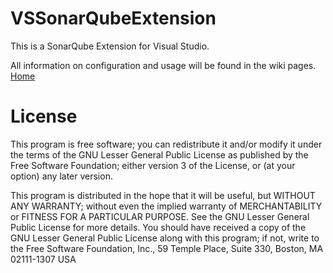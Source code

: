 VSSonarQubeExtension
====================

This is a SonarQube Extension for Visual Studio.

All information on configuration and usage will be found in the wiki pages. [Home](https://github.com/jmecosta/VSSonarQubeExtension/wiki)

# License

This program is free software; you can redistribute it and/or modify it under the terms of the GNU Lesser General Public License
as published by the Free Software Foundation; either version 3 of the License, or (at your option) any later version.

This program is distributed in the hope that it will be useful, but WITHOUT ANY WARRANTY; without even the implied warranty
of MERCHANTABILITY or FITNESS FOR A PARTICULAR PURPOSE. See the GNU Lesser General Public License for more details. 
You should have received a copy of the GNU Lesser General Public License along with this program; if not, write to the Free
Software Foundation, Inc., 59 Temple Place, Suite 330, Boston, MA 02111-1307 USA
